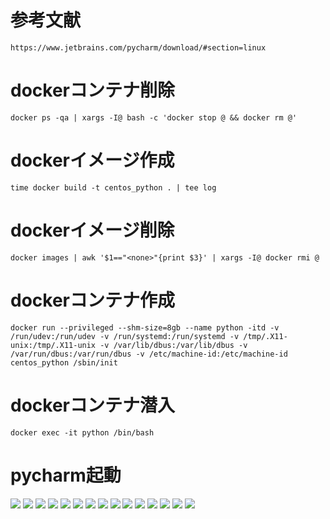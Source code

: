 # 参考文献
```
https://www.jetbrains.com/pycharm/download/#section=linux
```

# dockerコンテナ削除
```
docker ps -qa | xargs -I@ bash -c 'docker stop @ && docker rm @'
```

# dockerイメージ作成
```
time docker build -t centos_python . | tee log
```

# dockerイメージ削除
```
docker images | awk '$1=="<none>"{print $3}' | xargs -I@ docker rmi @
```

# dockerコンテナ作成
```
docker run --privileged --shm-size=8gb --name python -itd -v /run/udev:/run/udev -v /run/systemd:/run/systemd -v /tmp/.X11-unix:/tmp/.X11-unix -v /var/lib/dbus:/var/lib/dbus -v /var/run/dbus:/var/run/dbus -v /etc/machine-id:/etc/machine-id centos_python /sbin/init
```

# dockerコンテナ潜入
```
docker exec -it python /bin/bash
```

# pycharm起動
![](./1.png)
![](./2.png)
![](./3.png)
![](./4.png)
![](./5.png)
![](./6.png)
![](./7.png)
![](./8.png)
![](./9.png)
![](./10.png)
![](./11.png)
![](./12.png)
![](./13.png)
![](./14.png)
![](./15.png)
